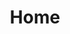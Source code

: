 ---
home: true
layout: BlogHome
icon: home
title: Home
heroImage: /home-hero-image.svg
heroText: love and share # 主标题
heroFullScreen: true
# bgImage: /logo.png

projects:
  - icon: java
    name: cloud-mal
    desc: a mall project used spirng cloud alibaba
    link: https://github.com/songbaicheng/cloud-mall

footer: 已经到底咯
---